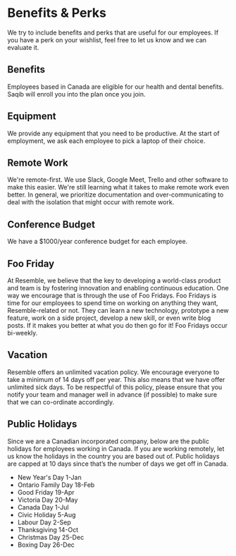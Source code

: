 # Benefits & Perks

We try to include benefits and perks that are useful for our employees. If you have a perk on your wishlist, feel free to let us know and we can evaluate it.

## Benefits

Employees based in Canada are eligible for our health and dental benefits. Saqib will enroll you into the plan once you join.

## Equipment

We provide any equipment that you need to be productive. At the start of employment, we ask each employee to pick a laptop of their choice.

## Remote Work

We're remote-first. We use Slack, Google Meet, Trello and other software to make this easier. We're still learning what it takes to make remote work even better. In general, we prioritize documentation and over-communicating to deal with the isolation that might occur with remote work.

## Conference Budget

We have a $1000/year conference budget for each employee.

## Foo Friday

At Resemble, we believe that the key to developing a world-class product and team is by fostering innovation and enabling continuous education. One way we encourage that is through the use of Foo Fridays. Foo Fridays is time for our employees to spend time on working on anything they want, Resemble-related or not. They can learn a new technology, prototype a new feature, work on a side project, develop a new skill, or even write blog posts. If it makes you better at what you do then go for it! Foo Fridays occur bi-weekly.

## Vacation

Resemble offers an unlimited vacation policy. We encourage everyone to take a minimum of 14 days off per year. This also means that we have offer unlimited sick days. To be respectful of this policy, please ensure that you notify your team and manager well in advance (if possible) to make sure that we can co-ordinate accordingly.

## Public Holidays

Since we are a Canadian incorporated company, below are the public holidays for employees working in Canada. If you are working remotely, let us know the holidays in the country you are based out of. Public holidays are capped at 10 days since that’s the number of days we get off in Canada.

- New Year's Day	1-Jan
- Ontario Family Day	18-Feb
- Good Friday	19-Apr
- Victoria Day	20-May
- Canada Day	1-Jul
- Civic Holiday	5-Aug
- Labour Day	2-Sep
- Thanksgiving	14-Oct
- Christmas Day	25-Dec
- Boxing Day	26-Dec
